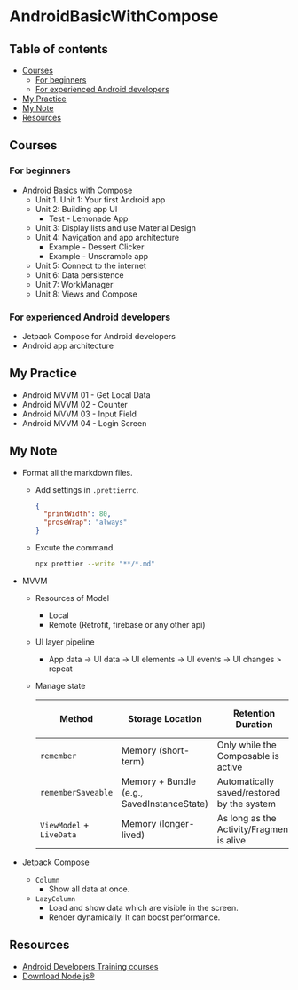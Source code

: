 <!-- omit in toc -->
# AndroidBasicWithCompose

<!-- omit in toc -->
## Table of contents

- [Courses](#courses)
  - [For beginners](#for-beginners)
  - [For experienced Android developers](#for-experienced-android-developers)
- [My Practice](#my-practice)
- [My Note](#my-note)
- [Resources](#resources)

## Courses

### For beginners

- Android Basics with Compose
  - Unit 1. Unit 1: Your first Android app
  - Unit 2: Building app UI
    - Test - Lemonade App
  - Unit 3: Display lists and use Material Design
  - Unit 4: Navigation and app architecture
    - Example - Dessert Clicker
    - Example - Unscramble app
  - Unit 5: Connect to the internet
  - Unit 6: Data persistence
  - Unit 7: WorkManager
  - Unit 8: Views and Compose

### For experienced Android developers

- Jetpack Compose for Android developers
- Android app architecture

## My Practice

- Android MVVM 01 - Get Local Data
- Android MVVM 02 - Counter
- Android MVVM 03 - Input Field
- Android MVVM 04 - Login Screen

## My Note

- Format all the markdown files.
  - Add settings in `.prettierrc`.

    ```json
    {
      "printWidth": 80,
      "proseWrap": "always"
    }
    ```

  - Excute the command.

    ```bash
    npx prettier --write "**/*.md"
    ```

- MVVM
  - Resources of Model
    - Local
    - Remote (Retrofit, firebase or any other api)
  - UI layer pipeline
    - App data -> UI data -> UI elements -> UI events -> UI changes > repeat
  - Manage state

    | Method                   | Storage Location                           | Retention Duration                         | Survives Configuration Changes | Persistent Storage  |
    | ------------------------ | ------------------------------------------ | ------------------------------------------ | ------------------------------ | ------------------- |
    | `remember`               | Memory (short-term)                        | Only while the Composable is active        | ✘                              | ✘                   |
    | `rememberSaveable`       | Memory + Bundle (e.g., SavedInstanceState) | Automatically saved/restored by the system | ✔                             | ✘                   |
    | `ViewModel` + `LiveData` | Memory (longer-lived)                      | As long as the Activity/Fragment is alive  | ✔                             | ✘ (manual required) |

- Jetpack Compose
  - `Column`
    - Show all data at once.
  - `LazyColumn`
    - Load and show data which are visible in the screen.
    - Render dynamically. It can boost performance.

## Resources

- [Android Developers Training courses](https://developer.android.com/courses)
- [Download Node.js®](https://nodejs.org/en/download)
